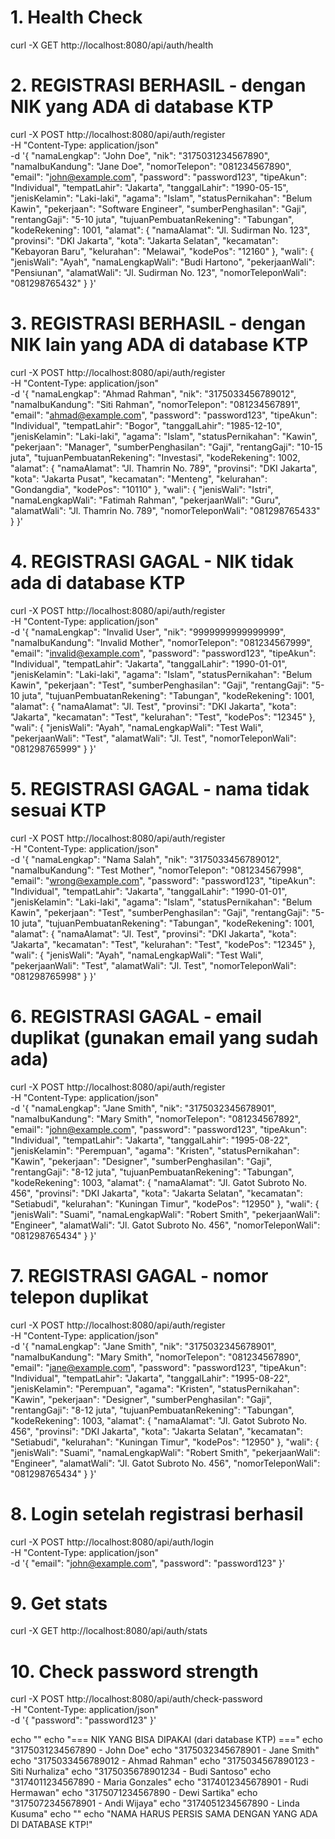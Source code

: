 # 1. Health Check
curl -X GET http://localhost:8080/api/auth/health

# 2. REGISTRASI BERHASIL - dengan NIK yang ADA di database KTP
curl -X POST http://localhost:8080/api/auth/register \
  -H "Content-Type: application/json" \
  -d '{
    "namaLengkap": "John Doe",
    "nik": "3175031234567890",
    "namaIbuKandung": "Jane Doe",
    "nomorTelepon": "081234567890",
    "email": "john@example.com",
    "password": "password123",
    "tipeAkun": "Individual",
    "tempatLahir": "Jakarta",
    "tanggalLahir": "1990-05-15",
    "jenisKelamin": "Laki-laki",
    "agama": "Islam",
    "statusPernikahan": "Belum Kawin",
    "pekerjaan": "Software Engineer",
    "sumberPenghasilan": "Gaji",
    "rentangGaji": "5-10 juta",
    "tujuanPembuatanRekening": "Tabungan",
    "kodeRekening": 1001,
    "alamat": {
      "namaAlamat": "Jl. Sudirman No. 123",
      "provinsi": "DKI Jakarta",
      "kota": "Jakarta Selatan",
      "kecamatan": "Kebayoran Baru",
      "kelurahan": "Melawai",
      "kodePos": "12160"
    },
    "wali": {
      "jenisWali": "Ayah",
      "namaLengkapWali": "Budi Hartono",
      "pekerjaanWali": "Pensiunan",
      "alamatWali": "Jl. Sudirman No. 123",
      "nomorTeleponWali": "081298765432"
    }
  }'

# 3. REGISTRASI BERHASIL - dengan NIK lain yang ADA di database KTP
curl -X POST http://localhost:8080/api/auth/register \
  -H "Content-Type: application/json" \
  -d '{
    "namaLengkap": "Ahmad Rahman",
    "nik": "3175033456789012",
    "namaIbuKandung": "Siti Rahman",
    "nomorTelepon": "081234567891",
    "email": "ahmad@example.com",
    "password": "password123",
    "tipeAkun": "Individual",
    "tempatLahir": "Bogor",
    "tanggalLahir": "1985-12-10",
    "jenisKelamin": "Laki-laki",
    "agama": "Islam",
    "statusPernikahan": "Kawin",
    "pekerjaan": "Manager",
    "sumberPenghasilan": "Gaji",
    "rentangGaji": "10-15 juta",
    "tujuanPembuatanRekening": "Investasi",
    "kodeRekening": 1002,
    "alamat": {
      "namaAlamat": "Jl. Thamrin No. 789",
      "provinsi": "DKI Jakarta",
      "kota": "Jakarta Pusat",
      "kecamatan": "Menteng",
      "kelurahan": "Gondangdia",
      "kodePos": "10110"
    },
    "wali": {
      "jenisWali": "Istri",
      "namaLengkapWali": "Fatimah Rahman",
      "pekerjaanWali": "Guru",
      "alamatWali": "Jl. Thamrin No. 789",
      "nomorTeleponWali": "081298765433"
    }
  }'

# 4. REGISTRASI GAGAL - NIK tidak ada di database KTP
curl -X POST http://localhost:8080/api/auth/register \
  -H "Content-Type: application/json" \
  -d '{
    "namaLengkap": "Invalid User",
    "nik": "9999999999999999",
    "namaIbuKandung": "Invalid Mother",
    "nomorTelepon": "081234567999",
    "email": "invalid@example.com",
    "password": "password123",
    "tipeAkun": "Individual",
    "tempatLahir": "Jakarta",
    "tanggalLahir": "1990-01-01",
    "jenisKelamin": "Laki-laki",
    "agama": "Islam",
    "statusPernikahan": "Belum Kawin",
    "pekerjaan": "Test",
    "sumberPenghasilan": "Gaji",
    "rentangGaji": "5-10 juta",
    "tujuanPembuatanRekening": "Tabungan",
    "kodeRekening": 1001,
    "alamat": {
      "namaAlamat": "Jl. Test",
      "provinsi": "DKI Jakarta",
      "kota": "Jakarta",
      "kecamatan": "Test",
      "kelurahan": "Test",
      "kodePos": "12345"
    },
    "wali": {
      "jenisWali": "Ayah",
      "namaLengkapWali": "Test Wali",
      "pekerjaanWali": "Test",
      "alamatWali": "Jl. Test",
      "nomorTeleponWali": "081298765999"
    }
  }'

# 5. REGISTRASI GAGAL - nama tidak sesuai KTP
curl -X POST http://localhost:8080/api/auth/register \
  -H "Content-Type: application/json" \
  -d '{
    "namaLengkap": "Nama Salah",
    "nik": "3175033456789012",
    "namaIbuKandung": "Test Mother",
    "nomorTelepon": "081234567998",
    "email": "wrong@example.com",
    "password": "password123",
    "tipeAkun": "Individual",
    "tempatLahir": "Jakarta",
    "tanggalLahir": "1990-01-01",
    "jenisKelamin": "Laki-laki",
    "agama": "Islam",
    "statusPernikahan": "Belum Kawin",
    "pekerjaan": "Test",
    "sumberPenghasilan": "Gaji",
    "rentangGaji": "5-10 juta",
    "tujuanPembuatanRekening": "Tabungan",
    "kodeRekening": 1001,
    "alamat": {
      "namaAlamat": "Jl. Test",
      "provinsi": "DKI Jakarta",
      "kota": "Jakarta",
      "kecamatan": "Test",
      "kelurahan": "Test",
      "kodePos": "12345"
    },
    "wali": {
      "jenisWali": "Ayah",
      "namaLengkapWali": "Test Wali",
      "pekerjaanWali": "Test",
      "alamatWali": "Jl. Test",
      "nomorTeleponWali": "081298765998"
    }
  }'

# 6. REGISTRASI GAGAL - email duplikat (gunakan email yang sudah ada)
curl -X POST http://localhost:8080/api/auth/register \
  -H "Content-Type: application/json" \
  -d '{
    "namaLengkap": "Jane Smith",
    "nik": "3175032345678901",
    "namaIbuKandung": "Mary Smith",
    "nomorTelepon": "081234567892",
    "email": "john@example.com",
    "password": "password123",
    "tipeAkun": "Individual",
    "tempatLahir": "Jakarta",
    "tanggalLahir": "1995-08-22",
    "jenisKelamin": "Perempuan",
    "agama": "Kristen",
    "statusPernikahan": "Kawin",
    "pekerjaan": "Designer",
    "sumberPenghasilan": "Gaji",
    "rentangGaji": "8-12 juta",
    "tujuanPembuatanRekening": "Tabungan",
    "kodeRekening": 1003,
    "alamat": {
      "namaAlamat": "Jl. Gatot Subroto No. 456",
      "provinsi": "DKI Jakarta",
      "kota": "Jakarta Selatan",
      "kecamatan": "Setiabudi",
      "kelurahan": "Kuningan Timur",
      "kodePos": "12950"
    },
    "wali": {
      "jenisWali": "Suami",
      "namaLengkapWali": "Robert Smith",
      "pekerjaanWali": "Engineer",
      "alamatWali": "Jl. Gatot Subroto No. 456",
      "nomorTeleponWali": "081298765434"
    }
  }'

# 7. REGISTRASI GAGAL - nomor telepon duplikat
curl -X POST http://localhost:8080/api/auth/register \
  -H "Content-Type: application/json" \
  -d '{
    "namaLengkap": "Jane Smith",
    "nik": "3175032345678901",
    "namaIbuKandung": "Mary Smith",
    "nomorTelepon": "081234567890",
    "email": "jane@example.com",
    "password": "password123",
    "tipeAkun": "Individual",
    "tempatLahir": "Jakarta",
    "tanggalLahir": "1995-08-22",
    "jenisKelamin": "Perempuan",
    "agama": "Kristen",
    "statusPernikahan": "Kawin",
    "pekerjaan": "Designer",
    "sumberPenghasilan": "Gaji",
    "rentangGaji": "8-12 juta",
    "tujuanPembuatanRekening": "Tabungan",
    "kodeRekening": 1003,
    "alamat": {
      "namaAlamat": "Jl. Gatot Subroto No. 456",
      "provinsi": "DKI Jakarta",
      "kota": "Jakarta Selatan",
      "kecamatan": "Setiabudi",
      "kelurahan": "Kuningan Timur",
      "kodePos": "12950"
    },
    "wali": {
      "jenisWali": "Suami",
      "namaLengkapWali": "Robert Smith",
      "pekerjaanWali": "Engineer",
      "alamatWali": "Jl. Gatot Subroto No. 456",
      "nomorTeleponWali": "081298765434"
    }
  }'

# 8. Login setelah registrasi berhasil
curl -X POST http://localhost:8080/api/auth/login \
  -H "Content-Type: application/json" \
  -d '{
    "email": "john@example.com",
    "password": "password123"
  }'

# 9. Get stats
curl -X GET http://localhost:8080/api/auth/stats

# 10. Check password strength
curl -X POST http://localhost:8080/api/auth/check-password \
  -H "Content-Type: application/json" \
  -d '{
    "password": "password123"
  }'

echo ""
echo "=== NIK YANG BISA DIPAKAI (dari database KTP) ==="
echo "3175031234567890 - John Doe"
echo "3175032345678901 - Jane Smith"  
echo "3175033456789012 - Ahmad Rahman"
echo "3175034567890123 - Siti Nurhaliza"
echo "3175035678901234 - Budi Santoso"
echo "3174011234567890 - Maria Gonzales"
echo "3174012345678901 - Rudi Hermawan"
echo "3175071234567890 - Dewi Sartika"
echo "3175072345678901 - Andi Wijaya"
echo "3174051234567890 - Linda Kusuma"
echo ""
echo "NAMA HARUS PERSIS SAMA DENGAN YANG ADA DI DATABASE KTP!"